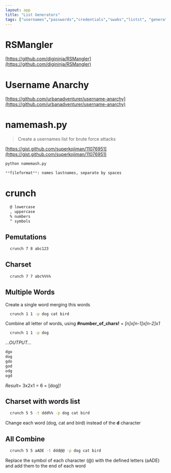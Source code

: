 ```yaml
---
layout: app
title: "List Generators"
tags: ["usernames","passwords","credentials","swaks","listst", "generator","crunch"]
---
```


# RSMangler

[https://github.com/digininja/RSMangler](https://github.com/digininja/RSMangler)

# Username Anarchy
[https://github.com/urbanadventurer/username-anarchy](https://github.com/urbanadventurer/username-anarchy)


# namemash.py

> Create a usernames list for brute force attacks

[https://gist.github.com/superkojiman/11076951](https://gist.github.com/superkojiman/11076951)

```python    
python namemash.py

**fileformat**: names lastnames, separate by spaces
```

    

# crunch

```bash
  @ lowercase
  , uppercase
  % numbers
  ^ symbols
```

## Pemutations
   
```bash
  crunch 7 8 abc123  
```

## Charset

```bash
  crunch 7 7 abc%%%%
```

## Multiple Words

Create a single word merging this words

```bash
  crunch 1 1 -p dog cat bird
```

Combine all letter of words, using **#number_of_chars!** = *[n]x[n-1]x[n-2]x1*
```bash
  crunch 1 1 -p dog
```
*...OUTPUT...*
```bash
dgo
dog
gdo
god
odg
ogd
```

*Result*= 3x2x1 = 6 = [dog]!

## Charset with words list 

```bash
  crunch 5 5 -t ddd%% -p dog cat bird
```

Change each word (dog, cat and bird) instead of the **d** character

## All Combine

```bash
  crunch 5 5 aADE -t ddd@@ -p dog cat bird
```

Replace the symbol of each character (@) with the defined letters (aADE) and add them to the end of each word